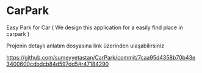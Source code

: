 # CarPark
Easy Park for Car ( We design this application for a easily  find place in carpark )

Projenin detaylı anlatım dosyasına link üzerinden ulaşabilirsiniz

https://github.com/sumeyyetastan/CarPark/commit/7caa95d4358b70b43e3400600cdbdcb84d597dd5#r47184290
